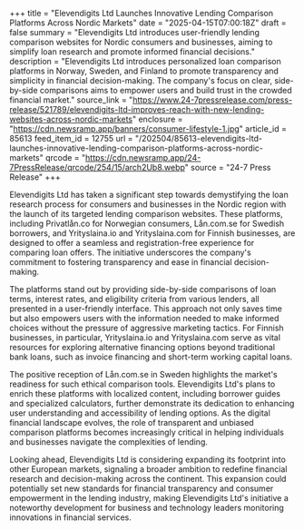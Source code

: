 +++
title = "Elevendigits Ltd Launches Innovative Lending Comparison Platforms Across Nordic Markets"
date = "2025-04-15T07:00:18Z"
draft = false
summary = "Elevendigits Ltd introduces user-friendly lending comparison websites for Nordic consumers and businesses, aiming to simplify loan research and promote informed financial decisions."
description = "Elevendigits Ltd introduces personalized loan comparison platforms in Norway, Sweden, and Finland to promote transparency and simplicity in financial decision-making. The company's focus on clear, side-by-side comparisons aims to empower users and build trust in the crowded financial market."
source_link = "https://www.24-7pressrelease.com/press-release/521789/elevendigits-ltd-improves-reach-with-new-lending-websites-across-nordic-markets"
enclosure = "https://cdn.newsramp.app/banners/consumer-lifestyle-1.jpg"
article_id = 85613
feed_item_id = 12755
url = "/202504/85613-elevendigits-ltd-launches-innovative-lending-comparison-platforms-across-nordic-markets"
qrcode = "https://cdn.newsramp.app/24-7PressRelease/qrcode/254/15/arch2Ub8.webp"
source = "24-7 Press Release"
+++

<p>Elevendigits Ltd has taken a significant step towards demystifying the loan research process for consumers and businesses in the Nordic region with the launch of its targeted lending comparison websites. These platforms, including Privatlån.co for Norwegian consumers, Lån.com.se for Swedish borrowers, and Yrityslaina.io and Yrityslaina.com for Finnish businesses, are designed to offer a seamless and registration-free experience for comparing loan offers. The initiative underscores the company's commitment to fostering transparency and ease in financial decision-making.</p><p>The platforms stand out by providing side-by-side comparisons of loan terms, interest rates, and eligibility criteria from various lenders, all presented in a user-friendly interface. This approach not only saves time but also empowers users with the information needed to make informed choices without the pressure of aggressive marketing tactics. For Finnish businesses, in particular, Yrityslaina.io and Yrityslaina.com serve as vital resources for exploring alternative financing options beyond traditional bank loans, such as invoice financing and short-term working capital loans.</p><p>The positive reception of Lån.com.se in Sweden highlights the market's readiness for such ethical comparison tools. Elevendigits Ltd's plans to enrich these platforms with localized content, including borrower guides and specialized calculators, further demonstrate its dedication to enhancing user understanding and accessibility of lending options. As the digital financial landscape evolves, the role of transparent and unbiased comparison platforms becomes increasingly critical in helping individuals and businesses navigate the complexities of lending.</p><p>Looking ahead, Elevendigits Ltd is considering expanding its footprint into other European markets, signaling a broader ambition to redefine financial research and decision-making across the continent. This expansion could potentially set new standards for financial transparency and consumer empowerment in the lending industry, making Elevendigits Ltd's initiative a noteworthy development for business and technology leaders monitoring innovations in financial services.</p>